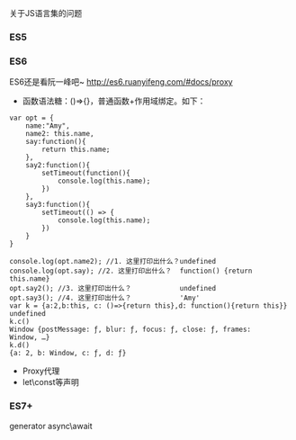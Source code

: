 关于JS语言集的问题

### ES5

### ES6
ES6还是看阮一峰吧~ http://es6.ruanyifeng.com/#docs/proxy
- 函数语法糖：()=>{}，普通函数+作用域绑定。如下：
```
var opt = {
    name:"Amy",
    name2: this.name,
    say:function(){
        return this.name;
    },
    say2:function(){
        setTimeout(function(){
            console.log(this.name);
        })
    },
    say3:function(){
        setTimeout(() => {
            console.log(this.name);
        })
    }
}

console.log(opt.name2); //1. 这里打印出什么？undefined
console.log(opt.say); //2. 这里打印出什么？  function() {return this.name}
opt.say2(); //3. 这里打印出什么？			 undefined
opt.say3(); //4. 这里打印出什么？			 'Amy'
var k = {a:2,b:this, c: ()=>{return this},d: function(){return this}}
undefined
k.c()
Window {postMessage: ƒ, blur: ƒ, focus: ƒ, close: ƒ, frames: Window, …}
k.d()
{a: 2, b: Window, c: ƒ, d: ƒ}
```

- Proxy代理
- let\const等声明

### ES7+
generator
async\await